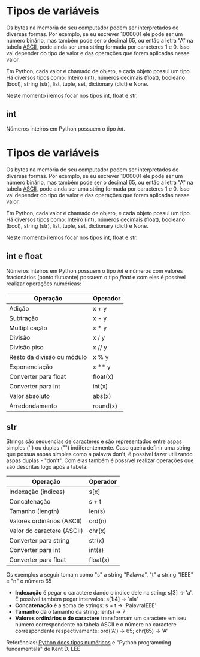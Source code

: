 # Tipos de variáveis

Os bytes na memória do seu computador podem ser interpretados de diversas formas. Por exemplo, se eu escrever 1000001‬ ele pode ser um número binário, mas também pode ser o decimal 65, ou então a letra "A" na tabela [ASCII](https://pt.wikipedia.org/wiki/ASCII), pode ainda ser uma string formada por caracteres 1 e 0. Isso vai depender do tipo de valor e das operações que forem aplicadas nesse valor. 

Em Python, cada valor é chamado de objeto, e cada objeto possui um tipo. Há diversos tipos como: Inteiro (int), números decimais (float), booleano (bool), string (str), list, tuple, set, dictionary (dict) e None.

Neste momento iremos focar nos tipos int, float e str.

## int

Números inteiros em Python possuem o tipo *int*.


# Tipos de variáveis

Os bytes na memória do seu computador podem ser interpretados de diversas formas. Por exemplo, se eu escrever 1000001‬ ele pode ser um número binário, mas também pode ser o decimal 65, ou então a letra "A" na tabela [ASCII](https://pt.wikipedia.org/wiki/ASCII), pode ainda ser uma string formada por caracteres 1 e 0. Isso vai depender do tipo de valor e das operações que forem aplicadas nesse valor. 

Em Python, cada valor é chamado de objeto, e cada objeto possui um tipo. Há diversos tipos como: Inteiro (int), números decimais (float), booleano (bool), string (str), list, tuple, set, dictionary (dict) e None.

Neste momento iremos focar nos tipos int, float e str.

## int e float

Números inteiros em Python possuem o tipo *int* e 
números com valores fracionários (ponto flutuante) possuem o tipo *float* e com eles é possível realizar operações numéricas:

Operação                   | Operador
---------------------------|-------------
Adição 	                   | x + y
Subtração                  | x - y
Multiplicação              | x * y
Divisão                    | x / y
Divisão piso               | x // y
Resto da divisão ou módulo | x % y
Exponenciação              | x ** y
Converter para float       | float(x)
Converter para int         | int(x)
Valor absoluto             | abs(x)
Arredondamento             | round(x) 

## str

Strings são sequencias de caracteres e são representados entre aspas simples ('') ou duplas ("") indiferentemente. Caso queira definir uma string que possua aspas simples como a palavra don't, é possível fazer utilizando aspas duplas - "don't". Com elas também é possível realizar operações que são descritas logo após a tabela:

Operação                   | Operador
---------------------------|-------------
Indexação (índices) 	   | s[x]
Concatenação               | s + t
Tamanho (length)           | len(s)
Valores ordinários (ASCII) | ord(n)
Valor do caractere (ASCII) | chr(x)
Converter para string      | str(x)
Converter para int         | int(s)
Converter para float       | float(x)

Os exemplos a seguir tomam como "s" a string "Palavra", "t" a string "IEEE" e "n" o número 65

* **Indexação** é pegar o caractere dando o índice dele na string: s[3] -> 'a'. \
É possível também pegar intervalos: s[1:4] -> 'ala'
* **Concatenação** é a soma de strings: s + t -> 'PalavraIEEE'
* **Tamanho** dá o tamanho da string: len(s) -> 7
*  **Valores ordinários e do caractere** transformam um caractere em seu número correspondente na tabela ASCII e o númere no caractere correspondente respectivamente: ord('A') -> 65; chr(65) -> 'A'

Referências: [Python docs tipos numéricos](https://docs.python.org/3/library/stdtypes.html#typesnumeric) e "Python programming fundamentals" de Kent D. LEE
